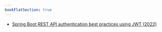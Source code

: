 ```yaml
---
bookFlatSection: true
---
```


- [Spring Boot REST API authentication best practices using JWT (2022)](https://iamprafful.medium.com/spring-boot-rest-api-authentication-best-practices-using-jwt-2022-fd3d7ab61d3)